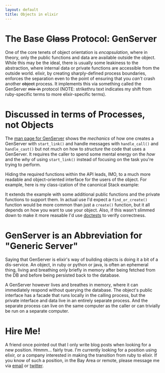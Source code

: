 ```yaml
---
layout: default
title: Objects in elixir
---
```

# The Base ~~Class~~ Protocol: GenServer

One of the core tenets of object orientation is _encapsulation_, 
where in theory, only the public functions and data are available outside the object.
While this may be the ideal, there is usually some leakiness to the abstraction,
where internal data or private functions are accessible from the outside world. 
elixir, by creating sharply-defined process boundaries, enforces the separation 
even to the point of ensuring that you *can't* crash another ~~object~~ process.
It implements this via something called the GenServer ~~mix-in~~ protocol 
(NOTE: strikethru text indicates my shift from ruby-specific terms to more
 elixir-specific terms).

# Discussed in terms of Processes, not Objects

The [man page for GenServer](https://hexdocs.pm/elixir/GenServer.html#module-client-server-apis) 
shows the _mechanics_ of how one creates a GenServer with `start_link()` and
handle messages with `handle_call()` and `handle_cast()` but not much on how to
_structure_ the code that uses a GenServer. It requires the caller to spend 
 some mental energy on
 the _how_ and the _why_ of using `start_link()` instead of focusing on
 the task you're trying to perform.

Hiding the required functions within the API leads, IMO, to a much more
 readable and object-oriented interface for the users of the object. 
 For example, here is my class-ization of the canonical Stack example:

<script src="https://gist.github.com/JohnB/4e224846aaaa8fa76cf4fed76a97a5b6.js"></script>

It extends the example with some additional public functions and the
 private functions to support them. In actual use I'd expect a `find_or_create()`
 function would be more common than just a `create()` function, but it
 all depends on how you want to use your object. Also, if this wasn't 
 slimmed down to make it more reasable I'd use 
 [doctests](https://hexdocs.pm/ex_unit/ExUnit.DocTest.html)
 to verify correctness.

# GenServer is an Abbreviation for "Generic Server"

Saying that GenServer is elixir's way of building objects is doing it a bit of
 a dis-service. An object, in ruby or python or java, is often an ephemeral thing,
 living and breathing only briefly in memory after being fetched from the
 DB and before being persisted back to the database.
 
A GenServer however lives and breathes in memory, where it can immediately respond without
 querying the database. The object's public interface has a facade that
 runs locally in the calling process, but the private interface 
 and data live in an entirely separate process. And the separate process can live on
 the same computer as the caller or can trivially be run on a separate computer. 
  
# Hire Me!

A friend once pointed out that I only write blog posts when looking for
a new position. Hmmm... fairly true. I'm currently looking for a position
using elixir, or a company interested in making the transition from ruby to elixir.
If you know of such a position, in the Bay Area or remote, please message
me via [email](john.baylor@gmail.com) or [twitter](https://twitter.com/johnb).
